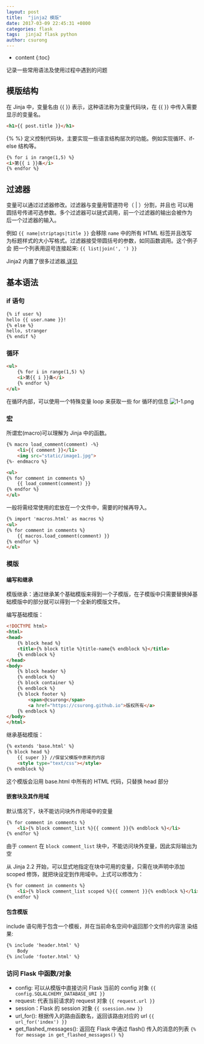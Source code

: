 ```yaml
---
layout: post
title:  "jinja2 模版"
date: 2017-03-09 22:45:31 +0800
categories: flask
tags:  jinja2 flask python
author: csurong
---
```


* content
{:toc}

记录一些常用语法及使用过程中遇到的问题




## 模版结构

在 Jinja 中，变量名由 {{ }} 表示，这种语法称为变量代码块，在 {{ }} 中传入需要显示的变量名。
```html
<h1>{{ post.title }}</h1>
```

{% %} 定义控制代码块，主要实现一些语言结构层次的功能。例如实现循环、if-else 结构等。
```html
{% for i in range(1,5) %}
<i>第{{ i }}条</i>
{% endfor %}
```

## 过滤器

变量可以通过过滤器修改。过滤器与变量用管道符号（ | ）分割，并且也 可以用圆括号传递可选参数。多个过滤器可以链式调用，前一个过滤器的输出会被作为 后一个过滤器的输入。

例如 `{{ name|striptags|title }}` 会移除 `name` 中的所有 HTML 标签并且改写 为标题样式的大小写格式。过滤器接受带圆括号的参数，如同函数调用。这个例子会 把一个列表用逗号连接起来: `{{ list|join(', ') }}`

Jinja2 内置了很多过滤器,[详见](http://docs.jinkan.org/docs/jinja2/templates.html#builtin-filters)

## 基本语法

### if 语句

```html
{% if user %}
hello {{ user.name }}!
{% else %}
hello, stranger
{% endif %}
```

### 循环

```html
<ul>
	{% for i in range(1,5) %}
	<i>第{{ i }}条</i>
	{% endfor %}
</ul>
```
在循环内部，可以使用一个特殊变量 loop 来获取一些 for 循环的信息
![1-1.png](http://upload-images.jianshu.io/upload_images/6434703-119f15149eea2524.png?imageMogr2/auto-orient/strip%7CimageView2/2/w/1240)

### 宏

所谓宏(macro)可以理解为 Jinja 中的函数。
```html
{% macro load_comment(comment) -%}
    <li>{{ comment }}</li>
    <img src="static/image1.jpg">
{%- endmacro %}

<ul>
{% for comment in comments %}
    {{ load_comment(comment) }}
{% endfor %}
</ul>
```

一般将需经常使用的宏放在一个文件中，需要的时候再导入。
```html
{% import 'macros.html' as macros %}
<ul>
{% for comment in comments %}
    {{ macros.load_comment(comment) }}
{% endfor %}
</ul>
```

### 模版

#### 编写和继承

模版继承：通过继承某个基础模版来得到一个子模版，在子模版中只需要替换掉基础模版中的部分就可以得到一个全新的模版文件。

编写基础模版：
```html
<!DOCTYPE html>
<html>
<head>
	{% block head %}
	<title>{% block title %}title-name{% endblock %}</title>
	{% endblock %}
</head>
<body>
	{% block header %}
	{% endblock %}
	{% block container %}
	{% endblock %}
	{% block footer %}
		<span>@csurong</span>
		<a href="https://csurong.github.io">版权所有</a>
	{% endblock %}
</body> 
</html>
```

继承基础模版：
```html
{% extends 'base.html' %}
{% block head %}
	{{ super }} //保留父模版中原来的内容
	<style type="text/css"></style>
{% endblock %}
```
这个模版会沿用 base.html 中所有的 HTML 代码，只替换 head 部分

#### 嵌套块及其作用域

默认情况下，块不能访问块外作用域中的变量
```html
{% for comment in comments %}
	<li>{% block comment_list %}{{ comment }}{% endblock %}</li>
{% endfor %}
```
由于 `comment` 在 `block comment_list` 块中，不能访问块外变量，因此实际输出为空

从 Jinja 2.2 开始，可以显式地指定在块中可用的变量，只需在块声明中添加 scoped 修饰，就把块设定到作用域中。上式可以修改为：
```html
{% for comment in comments %}
	<li>{% block comment_list scoped %}{{ comment }}{% endblock %}</li>
{% endfor %}
```

#### 包含模版

include 语句用于包含一个模板，并在当前命名空间中返回那个文件的内容渲 染结果:
```html
{% include 'header.html' %}
    Body
{% include 'footer.html' %}
```

### 访问 Flask 中函数/对象

+ config: 可以从模版中直接访问 Flask 当前的 config 对象 `{{ config.SQLALCHEMY_DATABASE_URI }}`
+ request: 代表当前请求的 request 对象 `{{ request.url }}`
+ session：Flask 的 session 对象 `{{ ssession.new }}`
+ url_for(): 根据传入的路由函数名，返回该路由对应的 url `{{ url_for('index') }}`
+ get_flashed_messages(): 返回在 Flask 中通过 flash() 传入的消息的列表 `{% for message in get_flashed_messages() %}`


